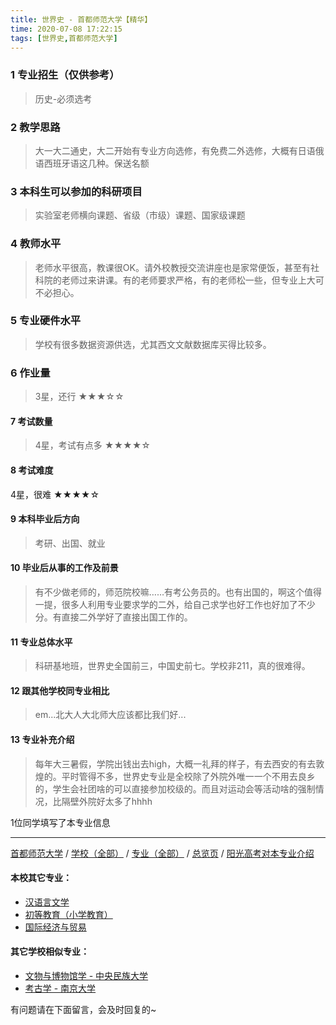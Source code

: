 ```yaml
---
title: 世界史 - 首都师范大学【精华】
time: 2020-07-08 17:22:15
tags: [世界史,首都师范大学]
---
```

### 1 专业招生（仅供参考）  
> 历史-必须选考


### 2 教学思路
> 大一大二通史，大二开始有专业方向选修，有免费二外选修，大概有日语俄语西班牙语这几种。保送名额


### 3 本科生可以参加的科研项目
>  实验室老师横向课题、省级（市级）课题、国家级课题


### 4 教师水平
> 老师水平很高，教课很OK。请外校教授交流讲座也是家常便饭，甚至有社科院的老师过来讲课。有的老师要求严格，有的老师松一些，但专业上大可不必担心。


### 5 专业硬件水平
> 学校有很多数据资源供选，尤其西文文献数据库买得比较多。


### 6 作业量
>3星，还行
★★★☆☆



#### 7 考试数量
>4星，考试有点多
★★★★☆



#### 8 考试难度
> 
4星，很难
★★★★☆



#### 9 本科毕业后方向
> 考研、出国、就业


#### 10 毕业后从事的工作及前景
> 有不少做老师的，师范院校嘛……有考公务员的。也有出国的，啊这个值得一提，很多人利用专业要求学的二外，给自己求学也好工作也好加了不少分。有直接二外学好了直接出国工作的。


#### 11 专业总体水平
>科研基地班，世界史全国前三，中国史前七。学校非211，真的很难得。

#### 12 跟其他学校同专业相比
> em...北大人大北师大应该都比我们好...


#### 13 专业补充介绍
> 每年大三暑假，学院出钱出去high，大概一礼拜的样子，有去西安的有去敦煌的。平时管得不多，世界史专业是全校除了外院外唯一一个不用去良乡的，学生会社团啥的可以直接参加校级的。而且对运动会等活动啥的强制情况，比隔壁外院好太多了hhhh

1位同学填写了本专业信息
***
[首都师范大学](https://univgo.github.io/2020/07/08/8239521db7bd) / [学校（全部）](https://univgo.github.io/2020/07/08/3efa6bcca419) / [专业（全部）](https://univgo.github.io/2020/07/08/2d4c6d3552c2) / [总览页](https://univgo.github.io/2020/07/08/445daeb4fa00) / [阳光高考对本专业介绍](http://gaokao.chsi.com.cn/sch/zyk/view.do?schId=73394606&specId=73383747
)
#### 本校其它专业：
- [汉语言文学](https://univgo.github.io/2020/07/08/b82bc4d33797)
- [初等教育（小学教育）](https://univgo.github.io/2020/07/08/e65dc2a1d9bb)
- [国际经济与贸易](https://univgo.github.io/2020/07/08/1f0ba424bfb5)

#### 其它学校相似专业：
- [文物与博物馆学 - 中央民族大学](https://univgo.github.io/2020/07/08/c642ecb49b71)
- [考古学 - 南京大学](https://univgo.github.io/2020/07/08/8b1c9707de0a)

有问题请在下面留言，会及时回复的~